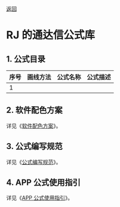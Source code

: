 [返回](../README.md)

# RJ 的通达信公式库

## 1. 公式目录

| 序号 | 画线方法 | 公式名称 | 公式描述 |
|------|----------|----------|----------|
|    1 | 

## 2. 软件配色方案

详见《[软件配色方案](01-软件配色方案.md)》。

## 3. 公式编写规范

详见《[公式编写规范](02-公式编写规范.md)》。

## 4. APP 公式使用指引

详见《[APP 公式使用指引](03-APP公式使用指引.md)》。
